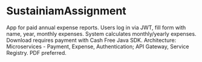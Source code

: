 # SustainiamAssignment
App for paid annual expense reports. Users log in via JWT, fill form with name, year, monthly expenses. System calculates monthly/yearly expenses. Download requires payment with Cash Free Java SDK. Architecture: Microservices - Payment, Expense, Authentication; API Gateway, Service Registry. PDF preferred.
